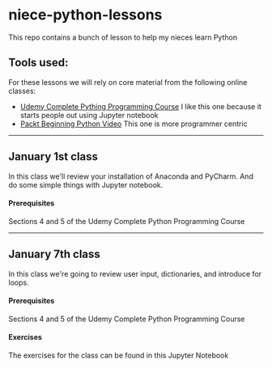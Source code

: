 # niece-python-lessons
This repo contains a bunch of lesson to help my nieces learn Python

## Tools used:
For these lessons we will rely on core material from the following online classes:
* [Udemy Complete Pything Programming Course]( https://www.udemy.com/complete-python-programming-course-beginner-to-advanced/learn/v4/overview) I like this one because it starts people out using Jupyter notebook
* [Packt Beginning Python Video](https://www.packtpub.com/application-development/beginning-python-video) This one is more programmer centric

***
## January 1st class
In this class we'll review your installation of Anaconda and PyCharm.  And do some simple things with Jupyter notebook.
#### Prerequisites
Sections 4 and 5 of the Udemy Complete Python Programming Course
***
## January 7th class
In this class we're going to review user input, dictionaries, and introduce for loops.
#### Prerequisites
Sections 4 and 5 of the Udemy Complete Python Programming Course

#### Exercises
The exercises for the class can be found in this Jupyter Notebook
